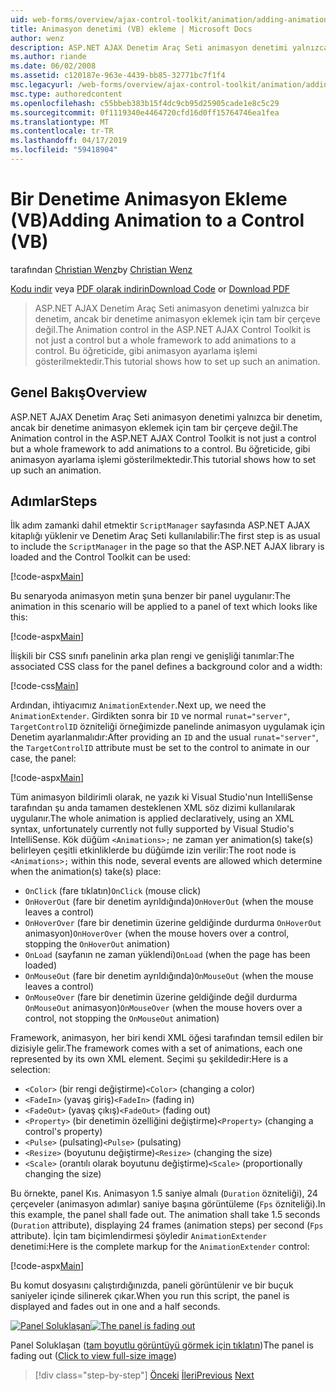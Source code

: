 ```yaml
---
uid: web-forms/overview/ajax-control-toolkit/animation/adding-animation-to-a-control-vb
title: Animasyon denetimi (VB) ekleme | Microsoft Docs
author: wenz
description: ASP.NET AJAX Denetim Araç Seti animasyon denetimi yalnızca bir denetim, ancak bir denetime animasyon eklemek için tam bir çerçeve değil. Bu öğreticide gösterilmiştir nasıl...
ms.author: riande
ms.date: 06/02/2008
ms.assetid: c120187e-963e-4439-bb85-32771bc7f1f4
msc.legacyurl: /web-forms/overview/ajax-control-toolkit/animation/adding-animation-to-a-control-vb
msc.type: authoredcontent
ms.openlocfilehash: c55bbeb383b15f4dc9cb95d25905cade1e8c5c29
ms.sourcegitcommit: 0f1119340e4464720cfd16d0ff15764746ea1fea
ms.translationtype: MT
ms.contentlocale: tr-TR
ms.lasthandoff: 04/17/2019
ms.locfileid: "59418904"
---
```

# <a name="adding-animation-to-a-control-vb"></a><span data-ttu-id="649a9-104">Bir Denetime Animasyon Ekleme (VB)</span><span class="sxs-lookup"><span data-stu-id="649a9-104">Adding Animation to a Control (VB)</span></span>

<span data-ttu-id="649a9-105">tarafından [Christian Wenz](https://github.com/wenz)</span><span class="sxs-lookup"><span data-stu-id="649a9-105">by [Christian Wenz](https://github.com/wenz)</span></span>

<span data-ttu-id="649a9-106">[Kodu indir](http://download.microsoft.com/download/f/9/a/f9a26acd-8df4-4484-8a18-199e4598f411/Animation1.vb.zip) veya [PDF olarak indirin](http://download.microsoft.com/download/6/7/1/6718d452-ff89-4d3f-a90e-c74ec2d636a3/animation1VB.pdf)</span><span class="sxs-lookup"><span data-stu-id="649a9-106">[Download Code](http://download.microsoft.com/download/f/9/a/f9a26acd-8df4-4484-8a18-199e4598f411/Animation1.vb.zip) or [Download PDF](http://download.microsoft.com/download/6/7/1/6718d452-ff89-4d3f-a90e-c74ec2d636a3/animation1VB.pdf)</span></span>

> <span data-ttu-id="649a9-107">ASP.NET AJAX Denetim Araç Seti animasyon denetimi yalnızca bir denetim, ancak bir denetime animasyon eklemek için tam bir çerçeve değil.</span><span class="sxs-lookup"><span data-stu-id="649a9-107">The Animation control in the ASP.NET AJAX Control Toolkit is not just a control but a whole framework to add animations to a control.</span></span> <span data-ttu-id="649a9-108">Bu öğreticide, gibi animasyon ayarlama işlemi gösterilmektedir.</span><span class="sxs-lookup"><span data-stu-id="649a9-108">This tutorial shows how to set up such an animation.</span></span>


## <a name="overview"></a><span data-ttu-id="649a9-109">Genel Bakış</span><span class="sxs-lookup"><span data-stu-id="649a9-109">Overview</span></span>

<span data-ttu-id="649a9-110">ASP.NET AJAX Denetim Araç Seti animasyon denetimi yalnızca bir denetim, ancak bir denetime animasyon eklemek için tam bir çerçeve değil.</span><span class="sxs-lookup"><span data-stu-id="649a9-110">The Animation control in the ASP.NET AJAX Control Toolkit is not just a control but a whole framework to add animations to a control.</span></span> <span data-ttu-id="649a9-111">Bu öğreticide, gibi animasyon ayarlama işlemi gösterilmektedir.</span><span class="sxs-lookup"><span data-stu-id="649a9-111">This tutorial shows how to set up such an animation.</span></span>

## <a name="steps"></a><span data-ttu-id="649a9-112">Adımlar</span><span class="sxs-lookup"><span data-stu-id="649a9-112">Steps</span></span>

<span data-ttu-id="649a9-113">İlk adım zamanki dahil etmektir `ScriptManager` sayfasında ASP.NET AJAX kitaplığı yüklenir ve Denetim Araç Seti kullanılabilir:</span><span class="sxs-lookup"><span data-stu-id="649a9-113">The first step is as usual to include the `ScriptManager` in the page so that the ASP.NET AJAX library is loaded and the Control Toolkit can be used:</span></span>

[!code-aspx[Main](adding-animation-to-a-control-vb/samples/sample1.aspx)]

<span data-ttu-id="649a9-114">Bu senaryoda animasyon metin şuna benzer bir panel uygulanır:</span><span class="sxs-lookup"><span data-stu-id="649a9-114">The animation in this scenario will be applied to a panel of text which looks like this:</span></span>

[!code-aspx[Main](adding-animation-to-a-control-vb/samples/sample2.aspx)]

<span data-ttu-id="649a9-115">İlişkili bir CSS sınıfı panelinin arka plan rengi ve genişliği tanımlar:</span><span class="sxs-lookup"><span data-stu-id="649a9-115">The associated CSS class for the panel defines a background color and a width:</span></span>

[!code-css[Main](adding-animation-to-a-control-vb/samples/sample3.css)]

<span data-ttu-id="649a9-116">Ardından, ihtiyacımız `AnimationExtender`.</span><span class="sxs-lookup"><span data-stu-id="649a9-116">Next up, we need the `AnimationExtender`.</span></span> <span data-ttu-id="649a9-117">Girdikten sonra bir `ID` ve normal `runat="server"`, `TargetControlID` özniteliği örneğimizde panelinde animasyon uygulamak için Denetim ayarlanmalıdır:</span><span class="sxs-lookup"><span data-stu-id="649a9-117">After providing an `ID` and the usual `runat="server"`, the `TargetControlID` attribute must be set to the control to animate in our case, the panel:</span></span>

[!code-aspx[Main](adding-animation-to-a-control-vb/samples/sample4.aspx)]

<span data-ttu-id="649a9-118">Tüm animasyon bildirimli olarak, ne yazık ki Visual Studio'nun IntelliSense tarafından şu anda tamamen desteklenen XML söz dizimi kullanılarak uygulanır.</span><span class="sxs-lookup"><span data-stu-id="649a9-118">The whole animation is applied declaratively, using an XML syntax, unfortunately currently not fully supported by Visual Studio's IntelliSense.</span></span> <span data-ttu-id="649a9-119">Kök düğüm `<Animations>;` ne zaman yer animation(s) take(s) belirleyen çeşitli etkinliklerde bu düğümde izin verilir:</span><span class="sxs-lookup"><span data-stu-id="649a9-119">The root node is `<Animations>;` within this node, several events are allowed which determine when the animation(s) take(s) place:</span></span>

- <span data-ttu-id="649a9-120">`OnClick` (fare tıklatın)</span><span class="sxs-lookup"><span data-stu-id="649a9-120">`OnClick` (mouse click)</span></span>
- <span data-ttu-id="649a9-121">`OnHoverOut` (fare bir denetim ayrıldığında)</span><span class="sxs-lookup"><span data-stu-id="649a9-121">`OnHoverOut` (when the mouse leaves a control)</span></span>
- <span data-ttu-id="649a9-122">`OnHoverOver` (fare bir denetimin üzerine geldiğinde durdurma `OnHoverOut` animasyon)</span><span class="sxs-lookup"><span data-stu-id="649a9-122">`OnHoverOver` (when the mouse hovers over a control, stopping the `OnHoverOut` animation)</span></span>
- <span data-ttu-id="649a9-123">`OnLoad` (sayfanın ne zaman yüklendi)</span><span class="sxs-lookup"><span data-stu-id="649a9-123">`OnLoad` (when the page has been loaded)</span></span>
- <span data-ttu-id="649a9-124">`OnMouseOut` (fare bir denetim ayrıldığında)</span><span class="sxs-lookup"><span data-stu-id="649a9-124">`OnMouseOut` (when the mouse leaves a control)</span></span>
- <span data-ttu-id="649a9-125">`OnMouseOver` (fare bir denetimin üzerine geldiğinde değil durdurma `OnMouseOut` animasyon)</span><span class="sxs-lookup"><span data-stu-id="649a9-125">`OnMouseOver` (when the mouse hovers over a control, not stopping the `OnMouseOut` animation)</span></span>

<span data-ttu-id="649a9-126">Framework, animasyon, her biri kendi XML öğesi tarafından temsil edilen bir dizisiyle gelir.</span><span class="sxs-lookup"><span data-stu-id="649a9-126">The framework comes with a set of animations, each one represented by its own XML element.</span></span> <span data-ttu-id="649a9-127">Seçimi şu şekildedir:</span><span class="sxs-lookup"><span data-stu-id="649a9-127">Here is a selection:</span></span>

- <span data-ttu-id="649a9-128">`<Color>` (bir rengi değiştirme)</span><span class="sxs-lookup"><span data-stu-id="649a9-128">`<Color>` (changing a color)</span></span>
- <span data-ttu-id="649a9-129">`<FadeIn>` (yavaş giriş)</span><span class="sxs-lookup"><span data-stu-id="649a9-129">`<FadeIn>` (fading in)</span></span>
- <span data-ttu-id="649a9-130">`<FadeOut>` (yavaş çıkış)</span><span class="sxs-lookup"><span data-stu-id="649a9-130">`<FadeOut>` (fading out)</span></span>
- <span data-ttu-id="649a9-131">`<Property>` (bir denetimin özelliğini değiştirme)</span><span class="sxs-lookup"><span data-stu-id="649a9-131">`<Property>` (changing a control's property)</span></span>
- <span data-ttu-id="649a9-132">`<Pulse>` (pulsating)</span><span class="sxs-lookup"><span data-stu-id="649a9-132">`<Pulse>` (pulsating)</span></span>
- <span data-ttu-id="649a9-133">`<Resize>` (boyutunu değiştirme)</span><span class="sxs-lookup"><span data-stu-id="649a9-133">`<Resize>` (changing the size)</span></span>
- <span data-ttu-id="649a9-134">`<Scale>` (orantılı olarak boyutunu değiştirme)</span><span class="sxs-lookup"><span data-stu-id="649a9-134">`<Scale>` (proportionally changing the size)</span></span>

<span data-ttu-id="649a9-135">Bu örnekte, panel Kıs. Animasyon 1.5 saniye almalı (`Duration` özniteliği), 24 çerçeveler (animasyon adımlar) saniye başına görüntüleme (`Fps` özniteliği).</span><span class="sxs-lookup"><span data-stu-id="649a9-135">In this example, the panel shall fade out. The animation shall take 1.5 seconds (`Duration` attribute), displaying 24 frames (animation steps) per second (`Fps` attribute).</span></span> <span data-ttu-id="649a9-136">İçin tam biçimlendirmesi şöyledir `AnimationExtender` denetimi:</span><span class="sxs-lookup"><span data-stu-id="649a9-136">Here is the complete markup for the `AnimationExtender` control:</span></span>

[!code-aspx[Main](adding-animation-to-a-control-vb/samples/sample5.aspx)]

<span data-ttu-id="649a9-137">Bu komut dosyasını çalıştırdığınızda, paneli görüntülenir ve bir buçuk saniyeler içinde silinerek çıkar.</span><span class="sxs-lookup"><span data-stu-id="649a9-137">When you run this script, the panel is displayed and fades out in one and a half seconds.</span></span>


<span data-ttu-id="649a9-138">[![Panel Soluklaşan](adding-animation-to-a-control-vb/_static/image2.png)](adding-animation-to-a-control-vb/_static/image1.png)</span><span class="sxs-lookup"><span data-stu-id="649a9-138">[![The panel is fading out](adding-animation-to-a-control-vb/_static/image2.png)](adding-animation-to-a-control-vb/_static/image1.png)</span></span>

<span data-ttu-id="649a9-139">Panel Soluklaşan ([tam boyutlu görüntüyü görmek için tıklatın](adding-animation-to-a-control-vb/_static/image3.png))</span><span class="sxs-lookup"><span data-stu-id="649a9-139">The panel is fading out ([Click to view full-size image](adding-animation-to-a-control-vb/_static/image3.png))</span></span>

> [!div class="step-by-step"]
> <span data-ttu-id="649a9-140">[Önceki](dynamically-controlling-updatepanel-animations-cs.md)
> [İleri](executing-several-animations-at-the-same-time-vb.md)</span><span class="sxs-lookup"><span data-stu-id="649a9-140">[Previous](dynamically-controlling-updatepanel-animations-cs.md)
[Next](executing-several-animations-at-the-same-time-vb.md)</span></span>
